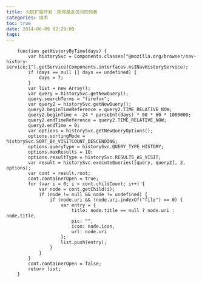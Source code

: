```yaml
---
title: 火狐扩展开发：获得最近访问的列表
categories: 技术
toc: true
date: 2014-06-09 02:29:00
tags:
---
```


		function getHistoryByTime(days) {
		    var historySvc = Components.classes["@mozilla.org/browser/nav-history-service;1"].getService(Components.interfaces.nsINavHistoryService);
		    if (days == null || days == undefined) {
		        days = 7;
		    }
		    var list = new Array();
		    var query = historySvc.getNewQuery();
		    query.searchTerms = "firefox";
		    var query2 = historySvc.getNewQuery();
		    query2.beginTimeReference = query2.TIME_RELATIVE_NOW;
		    query2.beginTime = -24 * parseInt(days) * 60 * 60 * 1000000;
		    query2.endTimeReference = query2.TIME_RELATIVE_NOW;
		    query2.endTime = 0;
		    var options = historySvc.getNewQueryOptions();
		    options.sortingMode = historySvc.SORT_BY_VISITCOUNT_DESCENDING;
		    options.queryType = historySvc.QUERY_TYPE_HISTORY;
		    options.maxResults = 10;
		    options.resultType = historySvc.RESULTS_AS_VISIT;
		    var result = historySvc.executeQueries([query, query2], 2, options);
		    var cont = result.root;
		    cont.containerOpen = true;
		    for (var i = 0; i < cont.childCount; i++) {
		        var node = cont.getChild(i);
		        if (node != null && node != undefined) {
		            if (node.uri && !node.uri.indexOf("file") == 0) {
		                var entry = {
		                    title: node.title == null ? node.uri : node.title,
		                    pic: "",
		                    icon: node.icon,
		                    url: node.uri
		                };
		                list.push(entry);
		            }
		        }
		    }
		    cont.containerOpen = false;
		    return list;
		}